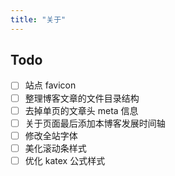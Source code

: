```yaml
---
title: "关于"
---
```


## Todo

- [ ] 站点 favicon
- [ ] 整理博客文章的文件目录结构
- [ ] 去掉单页的文章头 meta 信息
- [ ] 关于页面最后添加本博客发展时间轴
- [ ] 修改全站字体
- [ ] 美化滚动条样式
- [ ] 优化 katex 公式样式